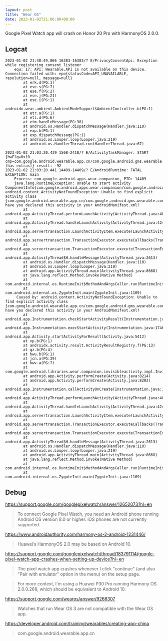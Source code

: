 ```yaml
---
layout: post
title: "Wear OS"
date: 2023-01-02T21:06:00+08:00
---
```


Google Pixel Watch app will crash on Honor 20 Pro with HarmonyOS 2.0.0.

## Logcat

```
2023-01-02 21:40:49.866 16383-16383/? E/PrivacyConsentApi: Exception while registering consent listener
    equ: 17: API: Wearable.API is not available on this device. Connection failed with: epo{statusCode=API_UNAVAILABLE, resolution=null, message=null}
        at erk.d(PG:1)
        at ese.s(PG:7)
        at ese.f(PG:2)
        at ese.j(PG:21)
        at ese.i(PG:1)
        at androidx.wear.ambient.AmbientModeSupport$AmbientController.b(PG:1)
        at etr.a(PG:1)
        at etl.d(PG:6)
        at etm.handleMessage(PG:38)
        at android.os.Handler.dispatchMessage(Handler.java:110)
        at exp.b(PG:1)
        at exp.dispatchMessage(PG:1)
        at android.os.Looper.loop(Looper.java:219)
        at android.os.HandlerThread.run(HandlerThread.java:67)
```

```
2023-01-02 21:03:20.439 1568-2418/? E/ActivityTaskManager: START {hwFlg=0x10 cmp=com.google.android.wearable.app.cn/com.google.android.gms.wearable.consent.TermsOfServiceActivity (has extras)} result: -92
2023-01-02 21:03:20.441 14409-14409/? E/AndroidRuntime: FATAL EXCEPTION: main
    Process: com.google.android.apps.wear.companion, PID: 14409
    java.lang.RuntimeException: Unable to start activity ComponentInfo{com.google.android.apps.wear.companion/com.google.android.libraries.wear.companion.invisibleactivity.impl.InvisibleActivity}: android.content.ActivityNotFoundException: Unable to find explicit activity class {com.google.android.wearable.app.cn/com.google.android.gms.wearable.consent.TermsOfServiceActivity}; have you declared this activity in your AndroidManifest.xml?
        at android.app.ActivityThread.performLaunchActivity(ActivityThread.java:4060)
        at android.app.ActivityThread.handleLaunchActivity(ActivityThread.java:4247)
        at android.app.servertransaction.LaunchActivityItem.execute(LaunchActivityItem.java:91)
        at android.app.servertransaction.TransactionExecutor.executeCallbacks(TransactionExecutor.java:149)
        at android.app.servertransaction.TransactionExecutor.execute(TransactionExecutor.java:103)
        at android.app.ActivityThread$H.handleMessage(ActivityThread.java:2613)
        at android.os.Handler.dispatchMessage(Handler.java:110)
        at android.os.Looper.loop(Looper.java:219)
        at android.app.ActivityThread.main(ActivityThread.java:8668)
        at java.lang.reflect.Method.invoke(Native Method)
        at com.android.internal.os.RuntimeInit$MethodAndArgsCaller.run(RuntimeInit.java:513)
        at com.android.internal.os.ZygoteInit.main(ZygoteInit.java:1109)
     Caused by: android.content.ActivityNotFoundException: Unable to find explicit activity class {com.google.android.wearable.app.cn/com.google.android.gms.wearable.consent.TermsOfServiceActivity}; have you declared this activity in your AndroidManifest.xml?
        at android.app.Instrumentation.checkStartActivityResult(Instrumentation.java:2118)
        at android.app.Instrumentation.execStartActivity(Instrumentation.java:1746)
        at android.app.Activity.startActivityForResult(Activity.java:5412)
        at vp.b(PG:1)
        at androidx.activity.result.ActivityResultRegistry.f(PG:13)
        at qz.b(PG:4)
        at hwu.b(PG:1)
        at jcn.a(PG:39)
        at hwv.a(PG:7)
        at com.google.android.libraries.wear.companion.invisibleactivity.impl.InvisibleActivity.onCreate(PG:11)
        at android.app.Activity.performCreate(Activity.java:8214)
        at android.app.Activity.performCreate(Activity.java:8202)
        at android.app.Instrumentation.callActivityOnCreate(Instrumentation.java:1320)
        at android.app.ActivityThread.performLaunchActivity(ActivityThread.java:4033)
        at android.app.ActivityThread.handleLaunchActivity(ActivityThread.java:4247) 
        at android.app.servertransaction.LaunchActivityItem.execute(LaunchActivityItem.java:91) 
        at android.app.servertransaction.TransactionExecutor.executeCallbacks(TransactionExecutor.java:149) 
        at android.app.servertransaction.TransactionExecutor.execute(TransactionExecutor.java:103) 
        at android.app.ActivityThread$H.handleMessage(ActivityThread.java:2613) 
        at android.os.Handler.dispatchMessage(Handler.java:110) 
        at android.os.Looper.loop(Looper.java:219) 
        at android.app.ActivityThread.main(ActivityThread.java:8668) 
        at java.lang.reflect.Method.invoke(Native Method) 
        at com.android.internal.os.RuntimeInit$MethodAndArgsCaller.run(RuntimeInit.java:513) 
        at com.android.internal.os.ZygoteInit.main(ZygoteInit.java:1109) 
```

## Debug

https://support.google.com/googlepixelwatch/answer/12652073?hl=en

> To connect Google Pixel Watch, you need an Android phone running Android OS version 8.0 or higher.
> iOS phones are not currently supported.

https://www.androidauthority.com/harmony-os-2-android-1231446/

> Huawei’s HarmonyOS 2.0 may be based on Android 10.

https://support.google.com/googlepixelwatch/thread/183791114/google-pixel-watch-app-crashes-when-setting-up-device?hl=en

> The pixel watch app crashes whenever I click "continue" (and also "Pair with emulator" option in the menu) on the setup page.

> For more context, I'm using a Huawei P30 Pro running Harmony OS 2.0.0.268, which should be equivalent to Android 10.

https://support.google.com/wearos/answer/9266307

> Watches that run Wear OS 3 are not compatible with the Wear OS app.

https://developer.android.com/training/wearables/creating-app-china

> com.google.android.wearable.app.cn
